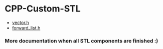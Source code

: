 # CPP-Custom-STL

- [vector.h](https://github.com/sorin373/CPP-Custom-STL/blob/main/src/vector/vector.h)
- [forward_list.h](https://github.com/sorin373/CPP-Custom-STL/blob/main/src/list/forward_list.h)

### More documentation when all STL components are finished :)